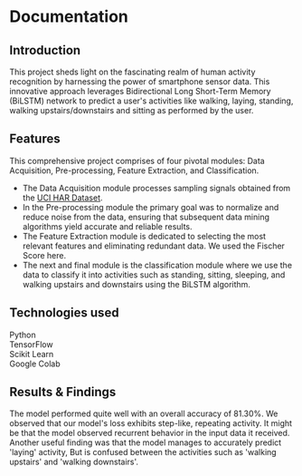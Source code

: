 # Documentation

## Introduction
This project sheds light on the fascinating realm of human activity recognition by harnessing the power of smartphone sensor data. This innovative approach leverages Bidirectional Long Short-Term Memory (BiLSTM) network to predict a user's activities like walking, laying, standing, walking upstairs/downstairs and sitting as performed by the user. 

## Features
This comprehensive project comprises of four pivotal modules: Data Acquisition, Pre-processing, Feature Extraction, and Classification. 
* The Data Acquisition module processes sampling signals obtained from the [UCI HAR Dataset](https://archive.ics.uci.edu/dataset/240/human+activity+recognition+using+smartphones).
* In the Pre-processing module the primary goal was to normalize and reduce noise from the data, ensuring that subsequent data mining algorithms yield accurate and reliable results.
* The Feature Extraction module is dedicated to selecting the most relevant features and eliminating redundant data. We used the Fischer Score here.
* The next and final module is the classification module where we use the data to classify it into activities such as standing, sitting, sleeping, and walking upstairs and downstairs using the BiLSTM algorithm.

## Technologies used
Python <br />
TensorFlow <br />
Scikit Learn <br />
Google Colab

## Results & Findings
The model performed quite well with an overall accuracy of 81.30%.
We observed that our model's loss exhibits step-like, repeating activity. It might be that the model observed recurrent behavior in the input data it received.
Another useful finding was that the model manages to accurately predict 'laying' activity, But is confused between the activities such as 'walking upstairs' and 'walking downstairs'.
